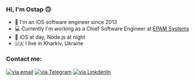 ### Hi, I'm Ostap 🙃

- 📱 I'm an iOS software engineer since 2013
- 💻 Currently I'm working as a Chief Software Engineer at [EPAM Systems](https://www.epam.com)
-  iOS at day, Node.js at night  
- 🇺🇦 I live in Kharkiv, Ukraine

### Contact me:
[![via email](https://img.shields.io/badge/github@austinate.me-purple?style=for-the-badge)](mailto:github@austinate.me) [![via Telegram](https://img.shields.io/badge/Telegram-blue?style=for-the-badge&logo=telegram&logoColor=white)](https://t.me/austinate/) [![via LinkdenIn](https://img.shields.io/badge/LinkedIn-0077B5?style=for-the-badge&logo=linkedin&logoColor=white)](https://www.linkedin.com/in/ostap-taran/)
